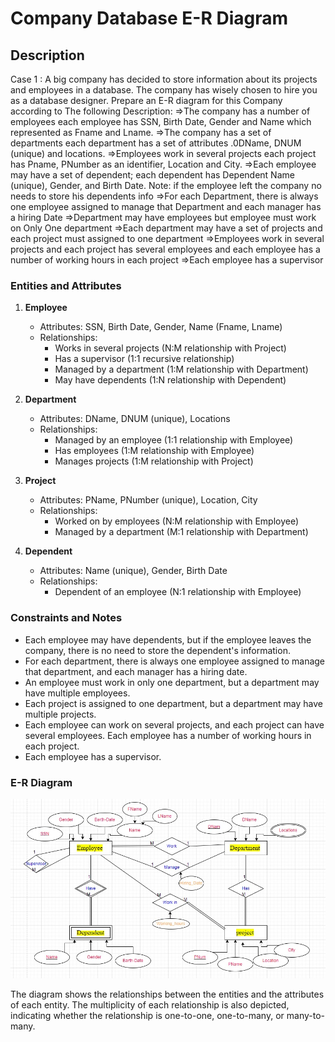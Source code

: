 # Company Database E-R Diagram

## Description

Case 1 : 
A big company has decided to store information about its projects and employees in a database.
The company has wisely chosen to hire you as a database designer. Prepare an E-R diagram for this Company
according to The following Description:
=>The company has a number of employees each employee has SSN, Birth Date, Gender and Name which represented as Fname and Lname.
=>The company has a set of departments each department has a set of attributes .0DName, DNUM (unique) and locations.
=>Employees work in several projects each project has Pname, PNumber as an identifier, Location and City.
=>Each employee may have a set of dependent; each dependent has Dependent Name (unique), Gender, and Birth Date.
Note: if the employee left the company no needs to store his dependents info
=>For each Department, there is always one employee assigned to manage that Department and each manager has a hiring Date 
=>Department may have employees but employee must work on Only One department
=>Each department may have a set of projects and each project must assigned to one department
=>Employees work in several projects and each project has several employees and each employee has a number of working hours in each project
=>Each employee has a supervisor 

### Entities and Attributes

1. **Employee**
   - Attributes: SSN, Birth Date, Gender, Name (Fname, Lname)
   - Relationships:
     - Works in several projects (N:M relationship with Project)
     - Has a supervisor (1:1 recursive relationship)
     - Managed by a department (1:M relationship with Department)
     - May have dependents (1:N relationship with Dependent)

2. **Department**
   - Attributes: DName, DNUM (unique), Locations
   - Relationships:
     - Managed by an employee (1:1 relationship with Employee)
     - Has employees (1:M relationship with Employee)
     - Manages projects (1:M relationship with Project)

3. **Project**
   - Attributes: PName, PNumber (unique), Location, City
   - Relationships:
     - Worked on by employees (N:M relationship with Employee)
     - Managed by a department (M:1 relationship with Department)

4. **Dependent**
   - Attributes: Name (unique), Gender, Birth Date
   - Relationships:
     - Dependent of an employee (N:1 relationship with Employee)

### Constraints and Notes

- Each employee may have dependents, but if the employee leaves the company, there is no need to store the dependent's information.
- For each department, there is always one employee assigned to manage that department, and each manager has a hiring date.
- An employee must work in only one department, but a department may have multiple employees.
- Each project is assigned to one department, but a department may have multiple projects.
- Each employee can work on several projects, and each project can have several employees. Each employee has a number of working hours in each project.
- Each employee has a supervisor.

### E-R Diagram

![E-R Diagram](image.jpg)

The diagram shows the relationships between the entities and the attributes of each entity. The multiplicity of each relationship is also depicted, indicating whether the relationship is one-to-one, one-to-many, or many-to-many.
